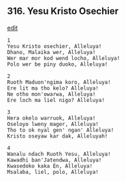 
## 316.  Yesu Kristo Osechier
[edit](https://docs.google.com/document/d/1q06Rwbkj3V0JvdGlASjJRi0Dyv%2DhaTU4/edit?mode=html)



    1
    Yesu Kristo osechier, Alleluya!
    Dhano, Malaika wer, Alleluya!
    Wer mar mor kod wend locho, Alleluya!
    Polo wer be piny duoko, Alleluya!

    2
    Ruoth Maduon'ngima koro, Alleluya!
    Ere lit ma tho kelo? Alleluya!
    Ne otho mon'owarwa, Alleluya!
    Ere loch ma liel nigo? Alleluya!

    3
    Hera okelo warruok, Alleluya!
    Oseloyo lweny mager, Alleluya!
    Tho to ok nyal gen' ngan' Alleluya!
    Kristo oseyaw kar dak, Alleluyah!

    4
    Wanalu ndach Ruoth Yesu, Alleluya!
    Kawadhi ban'Jatendwa, Alleluya!
    Kwasedoko kaka En, Alleluya!
    Msalaba, liel, polo, Alleluya!

